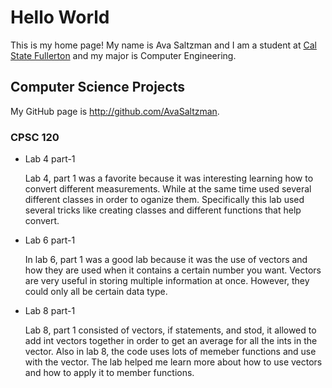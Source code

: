 # Hello World

This is my home page! My name is Ava Saltzman and I am a student at [Cal State Fullerton](http://www.fullerton.edu/) and my major is Computer Engineering.

## Computer Science Projects

My GitHub page is http://github.com/AvaSaltzman.

### CPSC 120

* Lab 4 part-1

    Lab 4, part 1 was a favorite because it was interesting learning how to
    convert different measurements. While at the same time used several different
    classes in order to oganize them. Specifically this lab used several tricks
    like creating classes and different functions that help convert.

* Lab 6 part-1

    In lab 6, part 1 was a good lab because it was the use of vectors and how they
    are used when it contains a certain number you want. Vectors are very useful 
    in storing multiple information at once. However, they could only all be certain
    data type.

* Lab 8 part-1

    Lab 8, part 1 consisted of vectors, if statements, and stod, it allowed to add 
    int vectors together in order to get an average for all the ints in the vector. 
    Also in lab 8, the code uses lots of memeber functions and use with the vector. 
    The lab helped me learn more about how to use vectors and how to apply it to 
    member functions. 
